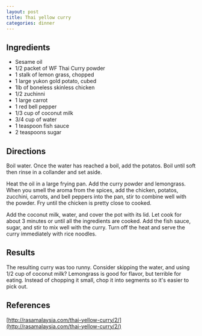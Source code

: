 ```yaml
---
layout: post
title: Thai yellow curry
categories: dinner
---
```


## Ingredients

* Sesame oil
* 1/2 packet of WF Thai Curry powder
* 1 stalk of lemon grass, chopped
* 1 large yukon gold potato, cubed
* 1lb of boneless skinless chicken
* 1/2 zuchinni
* 1 large carrot
* 1 red bell pepper
* 1/3 cup of coconut milk
* 3/4 cup of water
* 1 teaspoon fish sauce
* 2 teaspoons sugar

## Directions

Boil water. Once the water has reached a boil, add the potatos. Boil until soft then rinse in a collander and set aside.

Heat the oil in a large frying pan. Add the curry powder and lemongrass. When you smell the aroma from the spices, add the chicken, potatos, zucchini, carrots, and bell peppers into the pan, stir to combine well with the powder. Fry until the chicken is pretty close to cooked.

Add the coconut milk, water, and cover the pot with its lid. Let cook for about 3 minutes or until all the ingredients are cooked. Add the fish sauce, sugar, and stir to mix well with the curry. Turn off the heat and serve the curry immediately with rice noodles.

## Results

The resulting curry was too runny. Consider skipping the water, and using 1/2 cup of coconut milk?
Lemongrass is good for flavor, but terrible for eating. Instead of chopping it small, chop it into segments so it's easier to pick out.

## References

[http://rasamalaysia.com/thai-yellow-curry/2/](http://rasamalaysia.com/thai-yellow-curry/2/)
